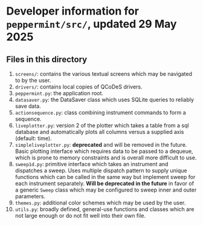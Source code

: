 # Developer information for `peppermint/src/`, updated 29 May 2025

## Files in this directory

1. `screens/`: contains the various textual screens which may be navigated to by the user.
2. `drivers/`: contains local copies of QCoDeS drivers.
3. `peppermint.py`: the application root.
4. `datasaver.py`: the DataSaver class which uses SQLite queries to reliably save data.
5. `actionsequence.py`: class combining instrument commands to form a sequence.
6. `liveplotter.py`: version 2 of the plotter which takes a table from a sql database and automatically plots all columns versus a supplied axis (default: time).
7. `simpleliveplotter.py`: **deprecated** and will be removed in the future. Basic plotting interface which requires data to be passed to a dequeue, which is prone to memory constraints and is overall more difficult to use.
8. `sweep1d.py`: primitive interface which takes an instrument and dispatches a sweep. Uses multiple dispatch pattern to supply unique functions which can be called in the same way but implement sweep for each instrument separately. **Will be deprecated in the future** in favor of a generic `Sweep` class which may be configured to sweep inner and outer parameters.
9. `themes.py`: additional color schemes which may be used by the user.
10. `utils.py`: broadly defined, general-use functions and classes which are not large enough or do not fit well into their own file. 
